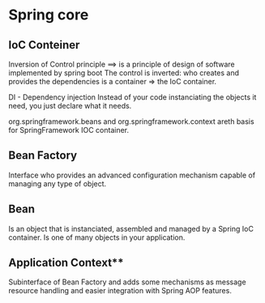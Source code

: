 # Spring core

## IoC Conteiner
Inversion of Control principle ==> is a principle of design of software implemented by spring boot
The control is inverted: who creates and provides the dependencies is a container => the IoC container.

DI - Dependency injection
Instead of your code instanciating the objects it need, you just declare what it needs.

org.springframework.beans and org.springframework.context areth basis for SpringFramework IOC container.

## Bean Factory
Interface who provides an advanced configuration mechanism capable of managing any type of object.

## Bean
Is an object that is instanciated, assembled and managed by a Spring IoC container. Is one of many objects in your application.

## Application Context**
Subinterface of Bean Factory and adds some mechanisms as message resource handling and easier integration with Spring AOP features.


